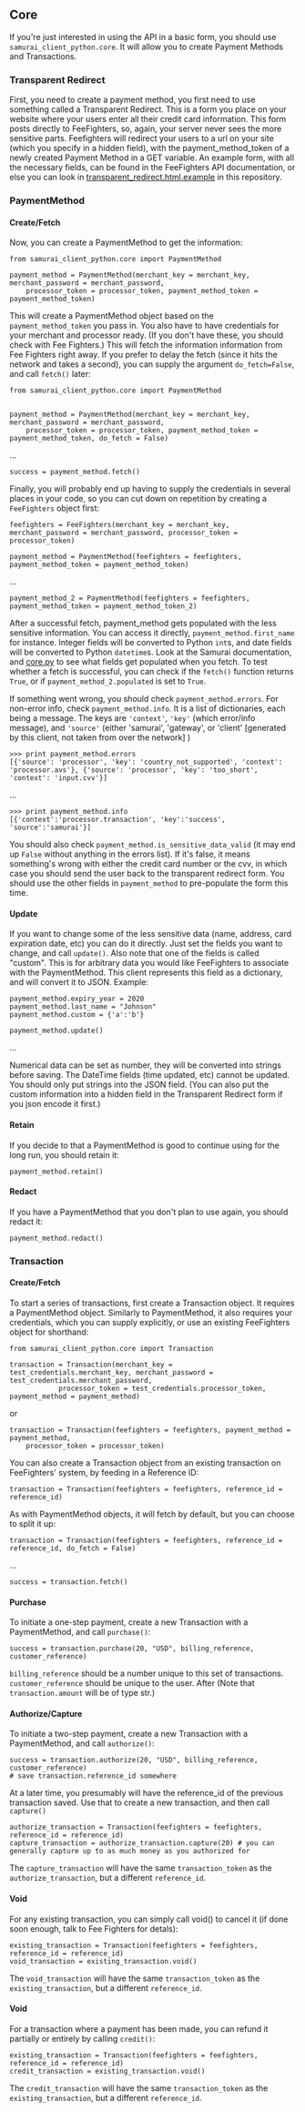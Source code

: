 ## Core

If you're just interested in using the API in a basic form, you should use `samurai_client_python.core`. It will allow you to create Payment Methods and Transactions.

### Transparent Redirect

First, you need to create a payment method, you first need to use something called a Transparent Redirect. This is a form you place on your website where your users enter all their credit card information. This form posts directly to FeeFighters, so, again, your server never sees the more sensitive parts. Feefighters will redirect your users to a url on your site (which you specify in a hidden field), with the payment_method_token of a newly created Payment Method in a GET variable. An example form, with all the necessary fields, can be found in the FeeFighters API documentation, or else you can look in [transparent_redirect.html.example](/FeeFighters/samurai-client-python/blob/master/transparent_redirect.html.example) in this repository.

### PaymentMethod

#### Create/Fetch

Now, you can create a PaymentMethod to get the information:

    from samurai_client_python.core import PaymentMethod

    payment_method = PaymentMethod(merchant_key = merchant_key, merchant_password = merchant_password,
        processor_token = processor_token, payment_method_token = payment_method_token)

This will create a PaymentMethod object based on the `payment_method_token` you pass in. You also have to have credentials for your merchant and processor ready. (If you don't have these, you should check with Fee Fighters.) This will fetch the information information from Fee Fighters right away. If you prefer to delay the fetch (since it hits the network and takes a second), you can supply the argument `do_fetch=False`, and call `fetch()` later:

    from samurai_client_python.core import PaymentMethod


    payment_method = PaymentMethod(merchant_key = merchant_key, merchant_password = merchant_password,
        processor_token = processor_token, payment_method_token = payment_method_token, do_fetch = False)

...

    success = payment_method.fetch()

Finally, you will probably end up having to supply the credentials in several places in your code, so you can cut down on repetition by creating a `FeeFighters` object first:

    feefighters = FeeFighters(merchant_key = merchant_key, merchant_password = merchant_password, processor_token = processor_token)

    payment_method = PaymentMethod(feefighters = feefighters, payment_method_token = payment_method_token)

...

    payment_method_2 = PaymentMethod(feefighters = feefighters, payment_method_token = payment_method_token_2)

After a successful fetch, payment_method gets populated with the less sensitive information. You can access it directly, `payment_method.first_name` for instance. Integer fields will be converted to Python `int`s, and date fields will be converted to Python `datetime`s. Look at the Samurai documentation, and [core.py](/FeeFighters/samurai-client-python/blob/master/core.py) to see what fields get populated when you fetch. To test whether a fetch is successful, you can check if the `fetch()` function returns `True`, or if `payment_method_2.populated` is set to `True`.

If something went wrong, you should check `payment_method.errors`. For non-error info, check `payment_method.info`. It is a list of dictionaries, each being a message. The keys are `'context'`, `'key'` (which error/info message), and `'source'` (either 'samurai', 'gateway', or 'client' [generated by this client, not taken from over the network] )

    >>> print payment_method.errors
    [{'source': 'processor', 'key': 'country_not_supported', 'context': 'processor.avs'}, {'source': 'processor', 'key': 'too_short', 'context': 'input.cvv'}]

...

    >>> print payment_method.info
    [{'context':'processor.transaction', 'key':'success', 'source':'samurai'}]

You should also check `payment_method.is_sensitive_data_valid` (it may end up `False` without anything in the errors list). If it's false, it means something's wrong with either the credit card number or the cvv, in which case you should send the user back to the transparent redirect form. You should use the other fields in `payment_method` to pre-populate the form this time.

#### Update

If you want to change some of the less sensitive data (name, address, card expiration date, etc) you can do it directly. Just set the fields you want to change, and call `update()`. Also note that one of the fields is called "custom". This is for arbitrary data you would like FeeFighters to associate with the PaymentMethod. This client represents this field as a dictionary, and will convert it to JSON. Example:

    payment_method.expiry_year = 2020
    payment_method.last_name = "Johnson"
    payment_method.custom = {'a':'b'}

    payment_method.update()

...

Numerical data can be set as number, they will be converted into strings before saving. The DateTime fields (time updated, etc) cannot be updated. You should only put strings into the JSON field. (You can also put the custom information into a hidden field in the Transparent Redirect form if you json encode it first.)

#### Retain

If you decide to that a PaymentMethod is good to continue using for the long run, you should retain it:

    payment_method.retain()

#### Redact

If you have a PaymentMethod that you don't plan to use again, you should redact it:

    payment_method.redact()

### Transaction

#### Create/Fetch

To start a series of transactions, first create a Transaction object. It requires a PaymentMethod object. Similarly to PaymentMethod, it also requires your credentials, which you can supply explicitly, or use an existing FeeFighters object for shorthand:

    from samurai_client_python.core import Transaction

    transaction = Transaction(merchant_key = test_credentials.merchant_key, merchant_password = test_credentials.merchant_password,
                processor_token = test_credentials.processor_token, payment_method = payment_method)

or

    transaction = Transaction(feefighters = feefighters, payment_method = payment_method, 
        processor_token = processor_token)

You can also create a Transaction object from an existing transaction on FeeFighters' system, by feeding in a Reference ID:

    transaction = Transaction(feefighters = feefighters, reference_id = reference_id)

As with PaymentMethod objects, it will fetch by default, but you can choose to split it up:

    transaction = Transaction(feefighters = feefighters, reference_id = reference_id, do_fetch = False)

...

    success = transaction.fetch()

#### Purchase

To initiate a one-step payment, create a new Transaction with a PaymentMethod, and call `purchase()`:

    success = transaction.purchase(20, "USD", billing_reference, customer_reference)

`billing_reference` should be a number unique to this set of transactions. `customer_reference` should be unique to the user. After (Note that `transaction.amount` will be of type str.)

#### Authorize/Capture

To initiate a two-step payment, create a new Transaction with a PaymentMethod, and call `authorize()`:

    success = transaction.authorize(20, "USD", billing_reference, customer_reference)
    # save transaction.reference_id somewhere

At a later time, you presumably will have the reference_id of the previous transaction saved. Use that to create a new transaction, and then call `capture()`

    authorize_transaction = Transaction(feefighters = feefighters, reference_id = reference_id)
    capture_transaction = authorize_transaction.capture(20) # you can generally capture up to as much money as you authorized for

The `capture_transaction` will have the same `transaction_token` as the `authorize_transaction`, but a different `reference_id`.

#### Void

For any existing transaction, you can simply call void() to cancel it (if done soon enough, talk to Fee Fighters for detals):

    existing_transaction = Transaction(feefighters = feefighters, reference_id = reference_id)
    void_transaction = existing_transaction.void()

The `void_transaction` will have the same `transaction_token` as the `existing_transaction`, but a different `reference_id`.

#### Void

For a transaction where a payment has been made, you can refund it partially or entirely by calling `credit()`:

    existing_transaction = Transaction(feefighters = feefighters, reference_id = reference_id)
    credit_transaction = existing_transaction.void()

The `credit_transaction` will have the same `transaction_token` as the `existing_transaction`, but a different `reference_id`.


